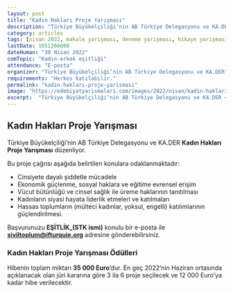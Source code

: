 ```yaml
---
layout: post
title: "Kadın Hakları Proje Yarışması"
description: "Türkiye Büyükelçiliği’nin AB Türkiye Delegasyonu ve KA.DER 'Kadın Hakları Proje Yarışması' düzenliyor."
category: articles
tags: [nisan 2022, makale yarışması, deneme yarışması, hikaye yarışması, genel, kadın]
lastDate: 1651266000
dateHuman: "30 Nisan 2022"
comTopic: "Kadın-erkek eşitliği"
attendance: "E-posta"
organizer: "Türkiye Büyükelçiliği’nin AB Türkiye Delegasyonu ve KA.DER"
requirements: "Herkes katılabilir."
permalink: "kadin-haklari-proje-yarismasi"
image: "https://edebiyatyarismalari.com/images/2022/nisan/kadin-haklari-proje-yarismasi.jpg"
excerpt:  "Türkiye Büyükelçiliği’nin AB Türkiye Delegasyonu ve KA.DER <strong> Kadın Hakları Proje Yarışması </strong> düzenliyor."
---
```


## Kadın Hakları Proje Yarışması
Türkiye Büyükelçiliği’nin AB Türkiye Delegasyonu ve KA.DER **Kadın Hakları Proje Yarışması** düzenliyor.


Bu proje çağrısı aşağıda belirtilen konulara odaklanmaktadır:
- Cinsiyete dayalı şiddetle mücadele
- Ekonomik güçlenme, sosyal haklara ve eğitime evrensel erişim
- Vücut bütünlüğü ve cinsel sağlık ile üreme haklarının tanıtılması
- Kadınların siyasi hayata liderlik etmeleri ve katılmaları
- Hassas toplumların (mülteci kadınlar, yoksul, engelli) katılımlarının güçlendirilmesi.

Başvurunuzu **EŞİTLİK_(STK ismi)** konulu bir e-posta ile **siviltoplum@ifturquie.org** adresine gönderebilirsiniz.


### Kadın Hakları Proje Yarışması Ödülleri
Hibenin toplam miktarı **35 000 Euro**’dur. En geç 2022’nin Haziran ortasında açıklanacak olan jüri kararına göre 3 ila 6 proje seçilecek ve 12 000 Euro’ya kadar hibe verilecektir.